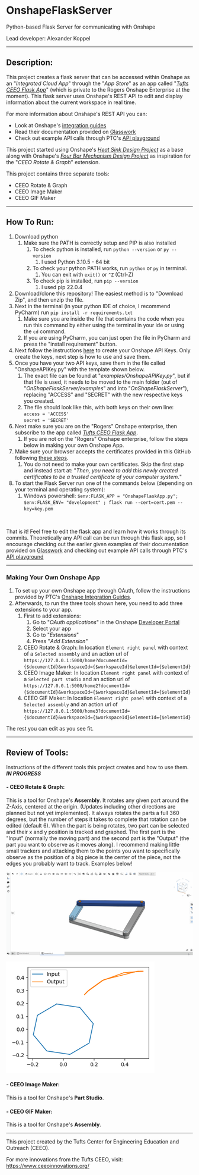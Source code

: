 # OnshapeFlaskServer
Python-based Flask Server for communicating with Onshape

Lead developer: Alexander Koppel

---
## Description:

This project creates a flask server that can be accessed within Onshape as an "_Integrated Cloud App_" through the 
"_App Store_" as an app called
"_[Tufts CEEO Flask App](https://appstore.onshape.com/apps/Design%20&%20Documentation/L2TGY3UQFV4RPW7XMYDTQ76QXIK6NYLFUBT7NSI=/description)_"
(which is private to the Rogers Onshape Enterprise at the moment). This flask server uses Onshape's REST API to edit and 
display information about the current workspace in real time. 

For more information about Onshape's REST API you can:
- Look at Onshape's [integration guides](https://github.com/PTC-Education/Onshape-Integration-Guides)
- Read their documentation provided on [Glasswork](https://cad.onshape.com/glassworks/explorer/#/)
- Check out example API calls through PTC's [API playground](https://github.com/PTC-Education/PTC-API-Playground)

This project started using Onshape's [_Heat Sink Design Project_](https://github.com/PTC-Education/Heat-Sink-Design) 
as a base along with Onshape's [_Four Bar Mechanism Design Project_](https://github.com/PTC-Education/Four-Bar-Mechanism) 
as inspiration for the "_CEEO Rotate & Graph_" extension.

This project contains three separate tools:
- CEEO Rotate & Graph
- CEEO Image Maker
- CEEO GIF Maker

---
## How To Run:

1. Download python
   1. Make sure the PATH is correctly setup and PIP is also installed
      1. To check python is installed, run `python --version` or `py --version`
         1. I used Python 3.10.5 - 64 bit
      2. To check your python PATH works, run `python` or `py` in terminal.
         1. You can exit with `exit()` or `^Z` (Ctrl-Z)
      3. To check pip is installed, run `pip --version`
         1. I used pip 22.0.4
2. Download/clone this repository! The easiest method is to "Download Zip", and then unzip the file.
3. Next in the terminal (in your python IDE of choice, I recommend PyCharm) run `pip install -r requirements.txt`
   1. Make sure you are inside the file that contains the code when you run this command by either using the terminal in
your ide or using the `cd` command.
   2. If you are using PyCharm, you can just open the file in PyCharm and press the "install requirement" button.
4. Next follow the instructions
[here](https://github.com/PTC-Education/Onshape-Integration-Guides/blob/main/API_Intro.md#2-generating-your-onshape-api-keys)
to create your Onshape API Keys. Only create the keys, next step is how to use and save them.
5. Once you have your two API keys, save them in the file called "OnshapeAPIKey.py" with the template shown below.
   1. The exact file can be found at "_examples/OnshapeAPIKey.py_", but if that file is used, it needs to be moved to
the main folder (out of "_OnShapeFlaskServer/examples_" and into "_OnShapeFlaskServer_"), replacing "ACCESS" and "SECRET"
with the new respective keys you created.
   2. The file should look like this, with both keys on their own line: <br>
      `access = 'ACCESS'` <br>
      `secret = 'SECRET'`
6. Next make sure you are on the "Rogers" Onshape enterprise, then subscribe to the app called
[_Tufts CEEO Flask App_](https://appstore.onshape.com/apps/Design%20&%20Documentation/L2TGY3UQFV4RPW7XMYDTQ76QXIK6NYLFUBT7NSI=/description).
   1. If you are not on the "Rogers" Onshape enterprise, follow the steps below in making your own Onshape App.
7. Make sure your browser accepts the certificates provided in this GitHub following
[these steps](https://github.com/PTC-Education/Onshape-Integration-Guides/blob/main/Flask_Intro.md#3-configure-flask-as-https). 
   1. You do not need to make your own certificates. Skip the first step and instead start at: "_Then, you need to add 
this newly created certificates to be a trusted certificate of your computer system._"
8. To start the Flask Server run one of the commands below (depending on your terminal and operating system):
   1. Windows powershell: `$env:FLASK_APP = "OnshapeFlaskApp.py"; $env:FLASK_ENV= "development" ; flask run --cert=cert.pem --key=key.pem`

<br>

That is it! Feel free to edit the flask app and learn how it works through its commits. Theoretically any API call can
be run through this flask app, so I encourage checking out the earlier given examples of their documentation provided on
[Glasswork](https://cad.onshape.com/glassworks/explorer/#/) and checking out example API calls through PTC's 
[API playground](https://github.com/PTC-Education/PTC-API-Playground)

---

### Making Your Own Onshape App
1. To set up your own Onshape app through OAuth, follow the instructions provided by PTC's 
[Onshape Integration Guides](https://github.com/PTC-Education/Onshape-Integration-Guides/blob/main/Flask_Intro.md#41-onshape-integration-through-oauth).
2. Afterwards, to run the three tools shown here, you need to add three extensions to your app.
   1. First to add extensions:
      1. Go to "_OAuth applications_" in the Onshape [Developer Portal](https://dev-portal.onshape.com/)
      2. Select your app
      3. Go to "_Extensions_"
      4. Press "_Add Extension_"
   2. CEEO Rotate & Graph: In location `Element right panel` with context of a `Selected assembly` and an action url 
   of `https://127.0.0.1:5000/home?documentId={$documentId}&workspaceId={$workspaceId}&elementId={$elementId}`
   3. CEEO Image Maker: In location `Element right panel` with context of a `Selected part studio` and an action url
   of `https://127.0.0.1:5000/home2?documentId={$documentId}&workspaceId={$workspaceId}&elementId={$elementId}`
   4. CEEO GIF Maker: In location `Element right panel` with context of a `Selected assembly` and an action url
   of `https://127.0.0.1:5000/home3?documentId={$documentId}&workspaceId={$workspaceId}&elementId={$elementId}`

The rest you can edit as you see fit.

---
## Review of Tools: 
Instructions of the different tools this project creates and how to use them.
***IN PROGRESS***

#### - CEEO Rotate & Graph:
This is a tool for Onshape's **Assembly**. It rotates any given part around the Z-Axis, centered at the origin. (Updates
including other directions are planned but not yet implemented). It always rotates the parts a full 360 degrees, but the
number of steps it takes to complete that rotation can be edited (default 6). When the part is being rotates, two part
can be selected and their x and y position is tracked and graphed. The first part is the "Input" (normally the moving
part) and the second part is the "Output" (the part you want to observe as it moves along). I recommend making little
small trackers and attacking them to the points you want to specifically observe as the position of a big piece is 
the center of the piece, not the edges you probably want to track. Examples below!

![Example Screen Recording](examples\FourBarRotation.gif)

![The Produced Graph](examples\Graph.jfif)

#### - CEEO Image Maker:
This is a tool for Onshape's **Part Studio**.

#### - CEEO GIF Maker:
This is a tool for Onshape's **Assembly**.

---
This project created by the Tufts Center for Engineering Education and Outreach (CEEO).

For more innovations from the Tufts CEEO, visit: https://www.ceeoinnovations.org/

